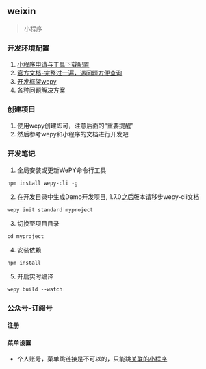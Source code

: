 ## weixin
> 小程序

### 开发环境配置
1. [小程序申请与工具下载配置](https://mp.weixin.qq.com/debug/wxadoc/dev/)
2. [官方文档-完整过一遍，遇问题方便查询](https://developers.weixin.qq.com/miniprogram/dev/framework/MINA.html)
3. [开发框架wepy](https://tencent.github.io/wepy/document.html#/)
4. [各种问题解决方案](http://www.wxapp-union.com/special/solution.html)

### 创建项目
1. 使用wepy创建即可，注意后面的“重要提醒”
2. 然后参考wepy和小程序的文档进行开发吧

### 开发笔记

1. 全局安装或更新WePY命令行工具
```
npm install wepy-cli -g
```

2. 在开发目录中生成Demo开发项目, 1.7.0之后版本请移步wepy-cli文档
```
wepy init standard myproject
```

3. 切换至项目目录
```
cd myproject
```

4. 安装依赖
```
npm install
```

5. 开启实时编译
```
wepy build --watch
```


### 公众号-订阅号

#### 注册

#### 菜单设置

- 个人账号，菜单跳链接是不可以的，只能跳[关联的小程序](https://www.ifanr.com/minapp/862084)

